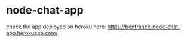 # node-chat-app

check the app deployed on heroku here: https://benfranck-node-chat-app.herokuapp.com/
